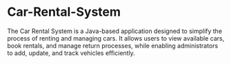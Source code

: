 # Car-Rental-System
The Car Rental System is a Java-based application designed to simplify the process of renting and managing cars. It allows users to view available cars, book rentals, and manage return processes, while enabling administrators to add, update, and track vehicles efficiently.
